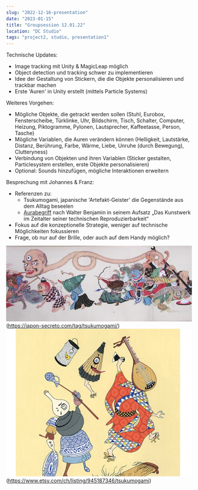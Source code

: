 ```yaml
---
slug: "2022-12-16-presentation"
date: "2023-01-15"
title: "Groupsession 12.01.22"
location: "DC Studio"
tags: "project2, studio, presentation1"
---
```

Technische Updates:
- Image tracking mit Unity & MagicLeap möglich 
- Object detection und tracking schwer zu implementieren
- Idee der Gestaltung von Stickern, die die Objekte personalisieren und trackbar machen
- Erste 'Auren' in Unity erstellt (mittels Particle Systems)

Weiteres Vorgehen:
- Mögliche Objekte, die getrackt werden sollen (Stuhl, Eurobox, Fensterscheibe, Türklinke, Uhr, Bildschirm, Tisch, Schalter, Computer, Heizung, Piktogramme, Pylonen, Lautsprecher, Kaffeetasse, Person, Tasche) 
- Mögliche Variablen, die Auren verändern können (Helligkeit, Lautstärke, Distanz, Berührung, Farbe, Wärme, Liebe, Unruhe (durch Bewegung), Clutteryness) 
- Verbindung von Objekten und ihren Variablen (Sticker gestalten, Particlesystem erstellen, erste Objekte personalisieren)
- Optional: Sounds hinzufügen, mögliche Interaktionen erweitern

Besprechung mit Johannes & Franz:
- Referenzen zu:
    - Tsukumogami, japanische 'Artefakt-Geister' die Gegenstände aus dem Alltag beseelen
    - [Aurabegriff](https://de.wikipedia.org/wiki/Aura_(Benjamin)) nach Walter Benjamin in seinem Aufsatz „Das Kunstwerk im Zeitalter seiner technischen Reproduzierbarkeit“
- Fokus auf die konzeptionelle Strategie, weniger auf technische Möglichkeiten fokussieren
- Frage, ob nur auf der Brille, oder auch auf dem Handy möglich?

![Tsukumogami](./images/tsukumogami-hyakkiyagyo.png)(https://japon-secreto.com/tag/tsukumogami/)
![Tsukumogami](./images/tsukumogami.png)(https://www.etsy.com/ch/listing/945187346/tsukumogami)
